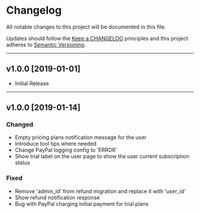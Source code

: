 # Changelog

All notable changes to this project will be documented in this file. 

Updates should follow the [Keep a CHANGELOG](http://keepachangelog.com/) principles and this project adheres to [Semantic Versioning](http://semver.org/spec/v2.0.0.html).


- - - -


## v1.0.0 [2019-01-01]
- Initial Release


- - - -


## v1.0.0 [2019-01-14]
### Changed
- Empty pricing plans notification message for the user
- Introduce tool tips where needed
- Change PayPal logging config to 'ERROR'
- Show trial label on the user page to show the user current subscription status


### Fixed
- Remove 'admin_id' from refund migration and replace it with 'user_id'
- Show refund notification response
- Bug with PayPal charging initial payment for trial plans
